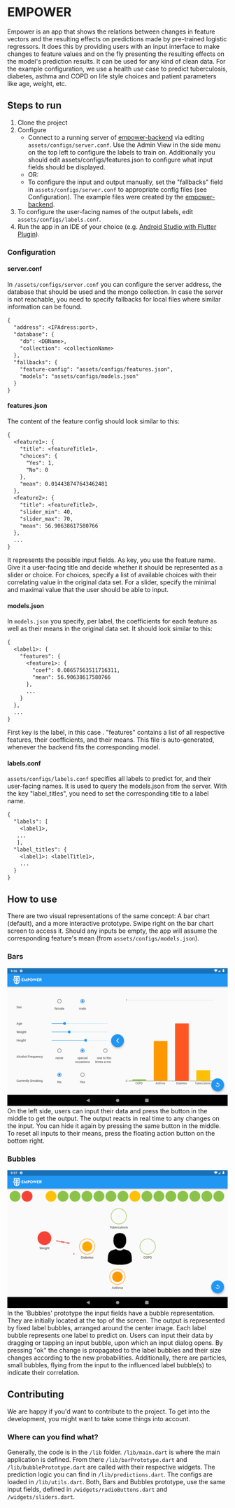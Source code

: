 # EMPOWER

Empower is an app that shows the relations between changes in feature vectors and the resulting effects on predictions made by pre-trained logistic regressors. It does this by providing users with an input interface to make changes to feature values and on the fly presenting the resulting effects on the model's prediction results.
It can be used for any kind of clean data. For the example configuration, we use a health use case to predict tuberculosis, diabetes, asthma and COPD on life style choices and patient parameters like age, weight, etc.

## Steps to run
1. Clone the project
2. Configure
    * Connect to a running server of [empower-backend](https://github.com/patientempowerment/empower-backend) via editing `assets/configs/server.conf`. Use the Admin View in the side menu on the top left to configure the labels to train on. Additionally you should edit assets/configs/features.json to configure what input fields should be displayed. 
    * OR:
    * To configure the input and output manually, set the "fallbacks" field in `assets/configs/server.conf` to appropriate config files (see Configuration).
The example files were created by the [empower-backend](https://github.com/patientempowerment/empower-backend).
3. To configure the user-facing names of the output labels, edit `assets/configs/labels.conf`.
4. Run the app in an IDE of your choice (e.g. [Android Studio with Flutter Plugin](https://androiddvlpr.com/flutter-android-studio/)).

### Configuration
#### server.conf
In `/assets/configs/server.conf` you can configure the server address, the database that should be used and the mongo collection. In case the server is not reachable, you need to specify fallbacks for local files where similar information can be found.
```
{
  "address": <IPAdress:port>,
  "database": {
    "db": <DBName>,
    "collection": <collectionName>
  },
  "fallbacks": {
    "feature-config": "assets/configs/features.json",
    "models": "assets/configs/models.json"
  }
}
```

#### features.json
The content of the feature config should look similar to this:
```
{
  <feature1>: {
    "title": <featureTitle1>,
    "choices": {
      "Yes": 1,
      "No": 0
    },
    "mean": 0.014438747643462481
  },
  <feature2>: {
    "title": <featureTitle2>,
    "slider_min": 40,
    "slider_max": 70,
    "mean": 56.90638617580766
  },
  ...
}
```
It represents the possible input fields.
As key, you use the feature name. Give it a user-facing title and decide whether it should be represented as a slider or choice. For choices, specify a list of available choices with their correlating value in the original data set. For a slider, specify the minimal and maximal value that the user should be able to input.

#### models.json
In `models.json` you specify, per label, the coefficients for each feature as well as their means in the original data set. It should look similar to this:
```
{
  <label1>: {
    "features": {
      <feature1>: {
        "coef": 0.08657563511716311, 
        "mean": 56.90638617580766
      },
      ...
    }
  },
  ...
}
```
First key is the label, in this case <label1>. "features" contains a list of all respective features, their coefficients, and their means.  This file is auto-generated, whenever the backend fits the corresponding model.

#### labels.conf
`assets/configs/labels.conf` specifies all labels to predict for, and their user-facing names. It is used to query the models.json from the server.
With the key "label_titles", you need to set the corresponding title to a label name.

```
{
  "labels": [
  	<label1>,
   ...
   ],
  "label_titles": {
    <label1>: <labelTitle1>,
    ...
  }
}
```


## How to use
There are two visual representations of the same concept: A bar chart (default), and a more interactive prototype. Swipe right on the bar chart screen to access it.
Should any inputs be empty, the app will assume the corresponding feature's mean (from `assets/configs/models.json`).

### Bars
![Alt text](/assets/images/bars_prototype.png "Bars Prototype")
On the left side, users can input their data and press the button in the middle to get the output. The output reacts in real time to any changes on the input. You can hide it again by pressing the same button in the middle. To reset all inputs to their means, press the floating action button on the bottom right.

### Bubbles
![Alt text](/assets/images/bubbles_prototype.png "Bubbles Prototype")
In the 'Bubbles' prototype the input fields have a bubble representation. They are initially located at the top of the screen. The output is represented by fixed label bubbles, arranged around the center image. Each label bubble represents one label to predict on. Users can input their data by dragging or tapping an input bubble, upon which an input dialog opens. By pressing "ok" the change is propagated to the label bubbles and their size changes according to the new probabilities. Additionally, there are particles, small bubbles, flying from the input to the influenced label bubble(s) to indicate their correlation.


## Contributing
We are happy if you'd want to contribute to the project. To get into the development, you might want to take some things into account.

### Where can you find what?
Generally, the code is in the `/lib` folder. `/lib/main.dart` is where the main application is defined. From there `/lib/barPrototype.dart` and `/lib/bubblePrototype.dart` are called with their respective widgets.
The prediction logic you can find in `/lib/predictions.dart`. The configs are loaded in `/lib/utils.dart`.
Both, Bars and Bubbles prototype, use the same input fields, defined in `/widgets/radioButtons.dart` and `/widgets/sliders.dart`.

